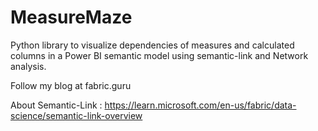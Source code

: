 # MeasureMaze
Python library to visualize dependencies of measures and calculated columns in a Power BI semantic model using semantic-link and Network analysis.

Follow my blog at fabric.guru

About Semantic-Link : https://learn.microsoft.com/en-us/fabric/data-science/semantic-link-overview

